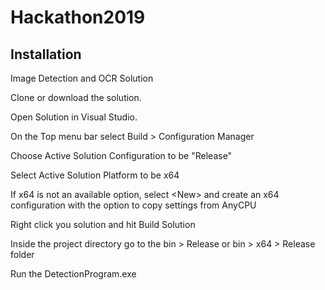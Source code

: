 # Hackathon2019

## Installation

Image Detection and OCR Solution

Clone or download the solution.

Open Solution in Visual Studio.

On the Top menu bar select Build > Configuration Manager

Choose Active Solution Configuration to be "Release"

Select Active Solution Platform to be x64

If x64 is not an available option, select \<New\> and create an x64 configuration with the option to copy settings from AnyCPU

Right click you solution and hit Build Solution

Inside the project directory go to the bin > Release or bin > x64 > Release folder

Run the DetectionProgram.exe
